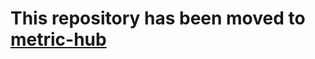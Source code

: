 # This repository has been moved to [metric-hub](https://github.com/mozilla/metric-hub/tree/main/lib/metric-config-parser)

